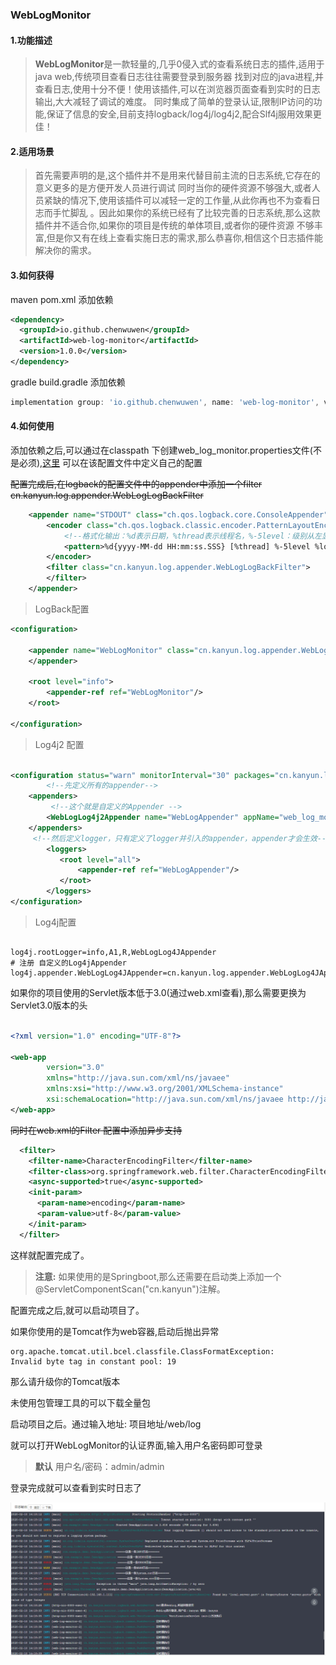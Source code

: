 ### WebLogMonitor

#### 1.功能描述
>**WebLogMonitor**是一款轻量的,几乎0侵入式的查看系统日志的插件,适用于java web,传统项目查看日志往往需要登录到服务器
找到对应的java进程,并查看日志,使用十分不便！使用该插件,可以在浏览器页面查看到实时的日志输出,大大减轻了调试的难度。
同时集成了简单的登录认证,限制IP访问的功能,保证了信息的安全,目前支持logback/log4j/log4j2,配合Slf4j服用效果更佳！

#### 2.适用场景
> 首先需要声明的是,这个插件并不是用来代替目前主流的日志系统,它存在的意义更多的是方便开发人员进行调试
>同时当你的硬件资源不够强大,或者人员紧缺的情况下,使用该插件可以减轻一定的工作量,从此你再也不为查看日志而手忙脚乱
。因此如果你的系统已经有了比较完善的日志系统,那么这款插件并不适合你,如果你的项目是传统的单体项目,或者你的硬件资源
不够丰富,但是你又有在线上查看实施日志的需求,那么恭喜你,相信这个日志插件能解决你的需求。


#### 3.如何获得
maven pom.xml 添加依赖

```xml
<dependency>
  <groupId>io.github.chenwuwen</groupId>
  <artifactId>web-log-monitor</artifactId>
  <version>1.0.0</version>
</dependency>

```
gradle build.gradle 添加依赖
```groovy
implementation group: 'io.github.chenwuwen', name: 'web-log-monitor', version: '1.0.0'
```

#### 4.如何使用
添加依赖之后,可以通过在classpath 下创建web_log_monitor.properties文件(不是必须),[这里](https://github.com/chenwuwen/web_log_monitor/blob/master/web_log_monitor.properties)
可以在该配置文件中定义自己的配置

~~配置完成后,在logback的配置文件中的appender中添加一个filter
cn.kanyun.log.appender.WebLogLogBackFilter~~

```xml
    <appender name="STDOUT" class="ch.qos.logback.core.ConsoleAppender">
        <encoder class="ch.qos.logback.classic.encoder.PatternLayoutEncoder">
            <!--格式化输出：%d表示日期，%thread表示线程名，%-5level：级别从左显示5个字符宽度%msg：日志消息，%n是换行符-->
            <pattern>%d{yyyy-MM-dd HH:mm:ss.SSS} [%thread] %-5level %logger{50} - %msg%n</pattern>
        </encoder>
        <filter class="cn.kanyun.log.appender.WebLogLogBackFilter">
        </filter>
    </appender>
```

>LogBack配置
```xml
<configuration>

    <appender name="WebLogMonitor" class="cn.kanyun.log.appender.WebLogLogBackAppender">
    </appender>
    
    <root level="info">
        <appender-ref ref="WebLogMonitor"/>
    </root>
        
</configuration>
```

>Log4j2 配置

```xml

<configuration status="warn" monitorInterval="30" packages="cn.kanyun.log.appender">
        <!--先定义所有的appender-->
    <appenders>
         <!--这个就是自定义的Appender -->
        <WebLogLog4j2Appender name="WebLogAppender" appName="web_log_monitor"/>
    </appenders>
     <!--然后定义logger，只有定义了logger并引入的appender，appender才会生效-->
        <loggers>
           <root level="all">
               <appender-ref ref="WebLogAppender"/>
           </root>
        </loggers>
</configuration>

```

>Log4j配置

```properties

log4j.rootLogger=info,A1,R,WebLogLog4JAppender
# 注册 自定义的Log4jAppender
log4j.appender.WebLogLog4JAppender=cn.kanyun.log.appender.WebLogLog4JAppender
```


如果你的项目使用的Servlet版本低于3.0(通过web.xml查看),那么需要更换为Servlet3.0版本的头

```xml

<?xml version="1.0" encoding="UTF-8"?>  
   
<web-app  
        version="3.0"  
        xmlns="http://java.sun.com/xml/ns/javaee"  
        xmlns:xsi="http://www.w3.org/2001/XMLSchema-instance"  
        xsi:schemaLocation="http://java.sun.com/xml/ns/javaee http://java.sun.com/xml/ns/javaee/web-app_3_0.xsd">  
</web-app>

```

~~同时在web.xml的Filter 配置中添加异步支持~~

```xml
  <filter>
    <filter-name>CharacterEncodingFilter</filter-name>
    <filter-class>org.springframework.web.filter.CharacterEncodingFilter</filter-class>
    <async-supported>true</async-supported>
    <init-param>
      <param-name>encoding</param-name>
      <param-value>utf-8</param-value>
    </init-param>
  </filter>

```

这样就配置完成了。


> **注意:** 如果使用的是Springboot,那么还需要在启动类上添加一个@ServletComponentScan("cn.kanyun")注解。


配置完成之后,就可以启动项目了。

如果你使用的是Tomcat作为web容器,启动后抛出异常
```text
org.apache.tomcat.util.bcel.classfile.ClassFormatException:
Invalid byte tag in constant pool: 19
```

那么请升级你的Tomcat版本

未使用包管理工具的可以下载全量包

启动项目之后。通过输入地址:  项目地址/web/log

就可以打开WebLogMonitor的认证界面,输入用户名密码即可登录

> **默认** 用户名/密码：admin/admin

登录完成就可以查看到实时日志了



![日志查看示例](image/demo.PNG)



